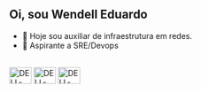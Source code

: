 ## Oi, sou Wendell Eduardo

- 🔭 Hoje sou auxiliar de infraestrutura em redes.
- 🌱 Aspirante a SRE/Devops

<div style="display: inline_block"><br>
  <img align="center" alt="DELL-Ansible" height="30" width="40" img src="https://cdn.jsdelivr.net/gh/devicons/devicon@latest/icons/ansible/ansible-original-wordmark.svg" />
  <img align="center" alt="DELL-Ansible" height="30" width="40" img src="https://cdn.jsdelivr.net/gh/devicons/devicon@latest/icons/amazonwebservices/amazonwebservices-plain-wordmark.svg"/>
  <img align="center" alt="DELL-Ansible" height="30" width="40" img src="https://cdn.jsdelivr.net/gh/devicons/devicon@latest/icons/docker/docker-original-wordmark.svg"/>                
</div>
